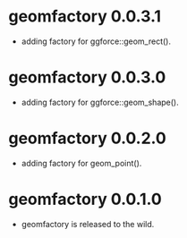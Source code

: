 # geomfactory 0.0.3.1

* adding factory for ggforce::geom_rect().

# geomfactory 0.0.3.0

* adding factory for ggforce::geom_shape().

# geomfactory 0.0.2.0

* adding factory for geom_point().

# geomfactory 0.0.1.0

* geomfactory is released to the wild.
